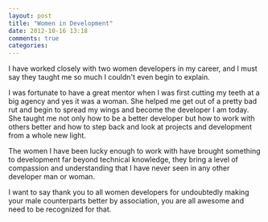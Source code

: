 ```yaml
---
layout: post
title: "Women in Development"
date: 2012-10-16 13:18
comments: true
categories:
---
```


I have worked closely with two women developers in my career, and I must say they taught me so much I couldn't even begin to explain.<!-- more -->

I was fortunate to have a great mentor when I was first cutting my teeth at a big agency and yes it was a woman. She helped me get out of a pretty bad rut and begin to spread my wings and become the developer I am today. She taught me not only how to be a better developer but how to work with others better and how to step back and look at projects and development from a whole new light.

The women I have been lucky enough to work with have brought something to development far beyond technical knowledge, they bring a level of compassion and understanding that I have never seen in any other developer man or woman.

I want to say thank you to all women developers for undoubtedly making your male counterparts better by association, you are all awesome and need to be recognized for that.
